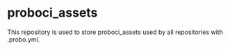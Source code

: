 # proboci_assets
This repository is used to store proboci_assets used by all repositories with .probo.yml.
